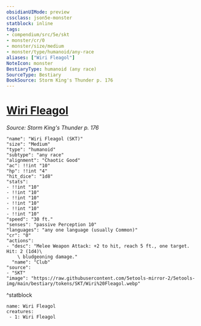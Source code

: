 ```yaml
---
obsidianUIMode: preview
cssclass: json5e-monster
statblock: inline
tags:
- compendium/src/5e/skt
- monster/cr/0
- monster/size/medium
- monster/type/humanoid/any-race
aliases: ["Wiri Fleagol"]
NoteIcon: monster
BestiaryType: humanoid (any race)
SourceType: Bestiary
BookSource: Storm King's Thunder p. 176
---
```

# [Wiri Fleagol](2-Mechanics/CLI/bestiary/npc/wiri-fleagol-skt.md)
*Source: Storm King's Thunder p. 176*  

```statblock
"name": "Wiri Fleagol (SKT)"
"size": "Medium"
"type": "humanoid"
"subtype": "any race"
"alignment": "Chaotic Good"
"ac": !!int "10"
"hp": !!int "4"
"hit_dice": "1d8"
"stats":
- !!int "10"
- !!int "10"
- !!int "10"
- !!int "10"
- !!int "10"
- !!int "10"
"speed": "30 ft."
"senses": "passive Perception 10"
"languages": "any one language (usually Common)"
"cr": "0"
"actions":
- "desc": "Melee Weapon Attack: +2 to hit, reach 5 ft., one target. Hit: 2 (1d4)\
    \ bludgeoning damage."
  "name": "Club"
"source":
- "SKT"
"image": "https://raw.githubusercontent.com/5etools-mirror-2/5etools-img/main/bestiary/tokens/SKT/Wiri%20Fleagol.webp"
```
^statblock

```encounter-table
name: Wiri Fleagol
creatures:
 - 1: Wiri Fleagol
```